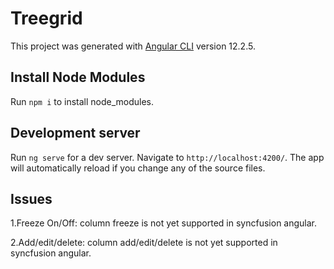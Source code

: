 # Treegrid

This project was generated with [Angular CLI](https://github.com/angular/angular-cli) version 12.2.5.

## Install Node Modules
Run `npm i` to install node_modules.

## Development server

Run `ng serve` for a dev server. Navigate to `http://localhost:4200/`. The app will automatically reload if you change any of the source files.

## Issues
  1.Freeze On/Off: column freeze is not yet supported in syncfusion angular.

  2.Add/edit/delete: column add/edit/delete is not yet supported in syncfusion angular. 
